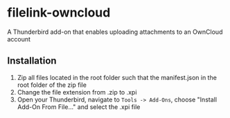 # filelink-owncloud
A Thunderbird add-on that enables uploading attachments to an OwnCloud account

## Installation

1. Zip all files located in the root folder such that the manifest.json in the root folder of the zip file
1. Change the file extension from .zip to .xpi
1. Open your Thunderbird, navigate to `Tools -> Add-Ons`, choose "Install Add-On From File..." and select the .xpi file
